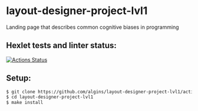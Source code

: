 # layout-designer-project-lvl1
Landing page that describes common cognitive biases in programming

## Hexlet tests and linter status:
[![Actions Status](https://github.com/algins/layout-designer-project-lvl1/workflows/hexlet-check/badge.svg)](https://github.com/algins/layout-designer-project-lvl1/actions)

## Setup:
```sh
$ git clone https://github.com/algins/layout-designer-project-lvl1/actions
$ cd layout-designer-project-lvl1
$ make install
```
